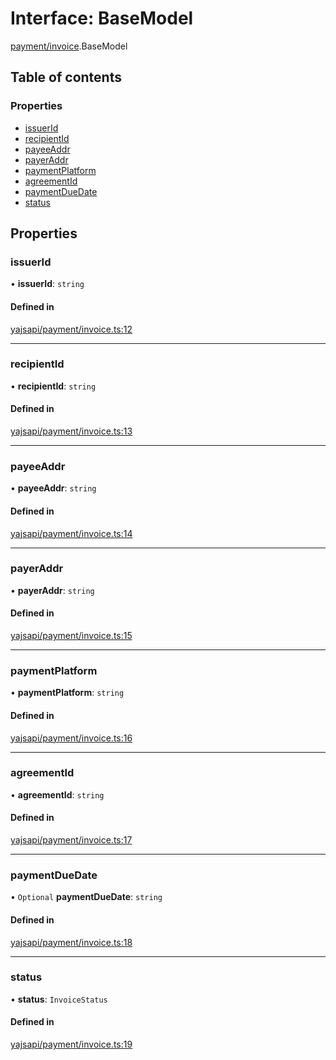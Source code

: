 # Interface: BaseModel

[payment/invoice](../modules/payment_invoice.md).BaseModel

## Table of contents

### Properties

- [issuerId](payment_invoice.BaseModel.md#issuerid)
- [recipientId](payment_invoice.BaseModel.md#recipientid)
- [payeeAddr](payment_invoice.BaseModel.md#payeeaddr)
- [payerAddr](payment_invoice.BaseModel.md#payeraddr)
- [paymentPlatform](payment_invoice.BaseModel.md#paymentplatform)
- [agreementId](payment_invoice.BaseModel.md#agreementid)
- [paymentDueDate](payment_invoice.BaseModel.md#paymentduedate)
- [status](payment_invoice.BaseModel.md#status)

## Properties

### issuerId

• **issuerId**: `string`

#### Defined in

[yajsapi/payment/invoice.ts:12](https://github.com/golemfactory/yajsapi/blob/5793bb7/yajsapi/payment/invoice.ts#L12)

___

### recipientId

• **recipientId**: `string`

#### Defined in

[yajsapi/payment/invoice.ts:13](https://github.com/golemfactory/yajsapi/blob/5793bb7/yajsapi/payment/invoice.ts#L13)

___

### payeeAddr

• **payeeAddr**: `string`

#### Defined in

[yajsapi/payment/invoice.ts:14](https://github.com/golemfactory/yajsapi/blob/5793bb7/yajsapi/payment/invoice.ts#L14)

___

### payerAddr

• **payerAddr**: `string`

#### Defined in

[yajsapi/payment/invoice.ts:15](https://github.com/golemfactory/yajsapi/blob/5793bb7/yajsapi/payment/invoice.ts#L15)

___

### paymentPlatform

• **paymentPlatform**: `string`

#### Defined in

[yajsapi/payment/invoice.ts:16](https://github.com/golemfactory/yajsapi/blob/5793bb7/yajsapi/payment/invoice.ts#L16)

___

### agreementId

• **agreementId**: `string`

#### Defined in

[yajsapi/payment/invoice.ts:17](https://github.com/golemfactory/yajsapi/blob/5793bb7/yajsapi/payment/invoice.ts#L17)

___

### paymentDueDate

• `Optional` **paymentDueDate**: `string`

#### Defined in

[yajsapi/payment/invoice.ts:18](https://github.com/golemfactory/yajsapi/blob/5793bb7/yajsapi/payment/invoice.ts#L18)

___

### status

• **status**: `InvoiceStatus`

#### Defined in

[yajsapi/payment/invoice.ts:19](https://github.com/golemfactory/yajsapi/blob/5793bb7/yajsapi/payment/invoice.ts#L19)
